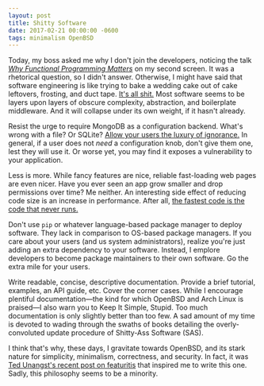 ```yaml
---
layout: post
title: Shitty Software
date: 2017-02-21 00:00:00 -0600
tags: minimalism OpenBSD
---
```


Today, my boss asked me why I don't join the developers, noticing the talk [*Why Functional Programming Matters*](https://youtu.be/1qBHf8DrWR8) on my second screen. It was a rhetorical question, so I didn't answer. Otherwise, I might have said that software engineering is like trying to bake a wedding cake out of cake leftovers, frosting, and duct tape. [It's all shit.](http://tinyclouds.org/rant.html) Most software seems to be layers upon layers of obscure complexity, abstraction, and boilerplate middleware. And it will collapse under its own weight, if it hasn't already.


<span title="I'm looking at you, Graylog!">Resist the urge to require MongoDB as a configuration backend.</span> What's wrong with a file? Or SQLite? [Allow your users the luxury of ignorance.](http://www.catb.org/esr/writings/taouu/html/ch01s03.html) In general, if a user does not *need* a configuration knob, don't give them one, lest they will use it. Or worse yet, you may find it exposes a vulnerability to your application.


Less is more. While fancy features are nice, reliable fast-loading web pages are even nicer. Have you ever seen an app grow smaller and drop permissions over time? Me neither. An interesting side effect of reducing code size is an increase in performance. After all, [the fastest code is the code that never runs.](http://www.ilikebigbits.com/blog/2015/12/6/the-fastest-code-is-the-code-that-never-runs)


Don't use `pip` or whatever language-based package manager to deploy software. They lack in comparison to OS-based package managers. If you care about your users (and us system administrators), realize you're just adding an extra dependency to your software. Instead, I emplore developers to become package maintainers to their own software. Go the extra mile for your users.


Write readable, concise, descriptive documentation. Provide a brief tutorial, examples, an API guide, etc. Cover the corner cases. While I encourage plentiful documentation—the kind for which OpenBSD and Arch Linux is praised—I also warn you to Keep It Simple, Stupid. Too much documentation is only slightly better than too few. A sad amount of my time is devoted to wading through the swaths of books detailing the overly-convoluted update procedure of Shitty-Ass Software (SAS).


I think that's why, these days, I gravitate towards OpenBSD, and its stark nature for simplicity, minimalism, correctness, and security. In fact, it was [Ted Unangst's recent post on featuritis](http://www.tedunangst.com/flak/post/features-are-faults-redux) that inspired me to write this one. Sadly, this philosophy seems to be a minority.
